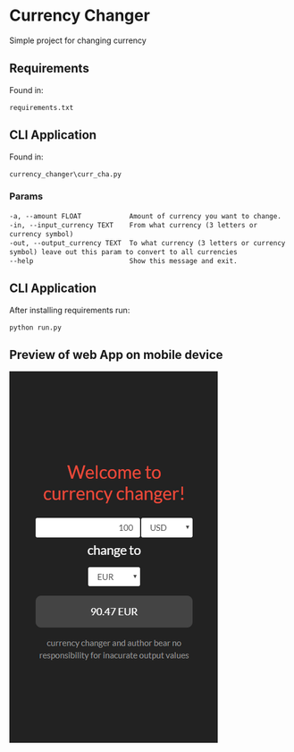 # Currency Changer
Simple project for changing currency
## Requirements
Found in:
```
requirements.txt
```
## CLI Application
Found in:
```
currency_changer\curr_cha.py
```
### Params
```
-a, --amount FLOAT            Amount of currency you want to change.
-in, --input_currency TEXT    From what currency (3 letters or currency symbol)
-out, --output_currency TEXT  To what currency (3 letters or currency symbol) leave out this param to convert to all currencies
--help                        Show this message and exit.
```
## CLI Application
After installing requirements run:
```
python run.py
```
## Preview of web App on mobile device
<img src="currency_changer\static\preview.png"/>
